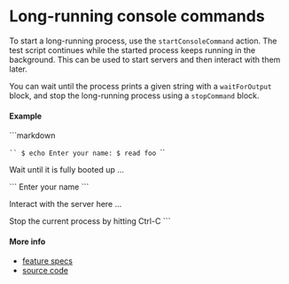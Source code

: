 # Long-running console commands

To start a long-running process, use the `startConsoleCommand` action.
The test script continues while the started process keeps running in the background.
This can be used to start servers and then interact with them later.

You can wait until the process prints a given string with a `waitForOutput` block,
and stop the long-running process using a `stopCommand` block.



#### Example
<a class="tr_runMarkdownInTextrun">
```markdown
<a class="tr_startConsoleCommand">

`​``
$ echo Enter your name:
$ read foo
`​``
</a>

Wait until it is fully booted up ...

<a class="tr_waitForOutput">
`​``
Enter your name
`​``
</a>

Interact with the server here ...

<a class="tr_stopConsoleCommand">
Stop the current process by hitting Ctrl-C
</a>
```
</a>


#### More info

- [feature specs](../../features/actions/built-in/start-stop-console-command/basic.feature)
- [source code](../../src/actions/built-in/start-console-command.js)
